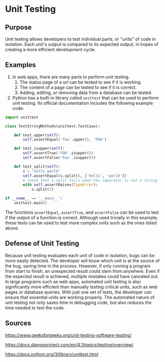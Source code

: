 # Unit Testing

## Purpose
Unit testing allows developers to test individual parts, or "units" of code in isolation. Each unit's output is compared to its expected output, in hopes of creating a more efficient development cycle.

## Examples
1. In web apps, there are many parts to perform unit testing.
    1. The status page of a url can be tested to see if it is working.
    2. The content of a page can be tested to see if it is correct.
    3. Adding, editing, or removing data from a database can be tested.
2. Python has a built-in library called `unittest` that can be used to perform unit testing. Its official documentation includes the following example code: 

```python
import unittest

class TestStringMethods(unittest.TestCase):

    def test_upper(self):
        self.assertEqual('foo'.upper(), 'FOO')

    def test_isupper(self):
        self.assertTrue('FOO'.isupper())
        self.assertFalse('Foo'.isupper())

    def test_split(self):
        s = 'hello world'
        self.assertEqual(s.split(), ['hello', 'world'])
        # check that s.split fails when the separator is not a string
        with self.assertRaises(TypeError):
            s.split(2)

if __name__ == '__main__':
    unittest.main()
```
The functions `assertEqual`, `assertTrue`, and `assertFalse` can be used to test if the output of a function is correct. Although used trivially in this example, these tests can be used to test more complex units such as the ones listed above.

## Defense of Unit Testing
Because unit testing evaluates each unit of code in isolation, bugs can be more easily detected. The developer will know which unit is at the source of the bug, saving time in the process. However, if only running a program from start to finish, an unexpected result could stem from anywhere. Even if the expected result is achieved, multiple mistakes could have canceled out. In large programs such as web apps, automated unit testing is also significantly more efficient than manually testing critical units, such as web pages or database queries. With just one set of tests, the developer can ensure that essential units are working properly. The automated nature of unit testing not only saves time in debugging code, but also reduces the time needed to test the code.

## Sources
https://www.geeksforgeeks.org/unit-testing-software-testing/

https://docs.djangoproject.com/en/4.1/topics/testing/overview/

https://docs.python.org/3/library/unittest.html